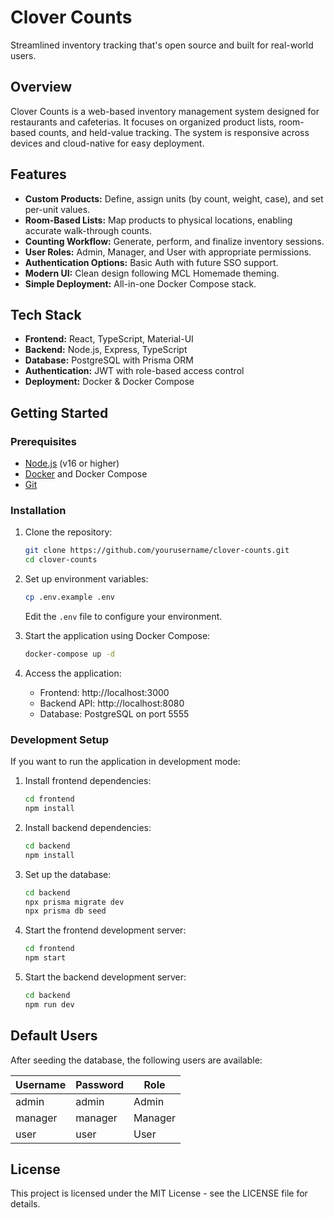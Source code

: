 # Clover Counts

Streamlined inventory tracking that's open source and built for real-world users.

## Overview

Clover Counts is a web-based inventory management system designed for restaurants and cafeterias. It focuses on organized product lists, room-based counts, and held-value tracking. The system is responsive across devices and cloud-native for easy deployment.

## Features

- **Custom Products:** Define, assign units (by count, weight, case), and set per-unit values.
- **Room-Based Lists:** Map products to physical locations, enabling accurate walk-through counts.
- **Counting Workflow:** Generate, perform, and finalize inventory sessions.
- **User Roles:** Admin, Manager, and User with appropriate permissions.
- **Authentication Options:** Basic Auth with future SSO support.
- **Modern UI:** Clean design following MCL Homemade theming.
- **Simple Deployment:** All-in-one Docker Compose stack.

## Tech Stack

- **Frontend:** React, TypeScript, Material-UI
- **Backend:** Node.js, Express, TypeScript
- **Database:** PostgreSQL with Prisma ORM
- **Authentication:** JWT with role-based access control
- **Deployment:** Docker & Docker Compose

## Getting Started

### Prerequisites

- [Node.js](https://nodejs.org/) (v16 or higher)
- [Docker](https://www.docker.com/) and Docker Compose
- [Git](https://git-scm.com/)

### Installation

1. Clone the repository:
   ```bash
   git clone https://github.com/yourusername/clover-counts.git
   cd clover-counts
   ```

2. Set up environment variables:
   ```bash
   cp .env.example .env
   ```
   Edit the `.env` file to configure your environment.

3. Start the application using Docker Compose:
   ```bash
   docker-compose up -d
   ```

4. Access the application:
   - Frontend: http://localhost:3000
   - Backend API: http://localhost:8080
   - Database: PostgreSQL on port 5555

### Development Setup

If you want to run the application in development mode:

1. Install frontend dependencies:
   ```bash
   cd frontend
   npm install
   ```

2. Install backend dependencies:
   ```bash
   cd backend
   npm install
   ```

3. Set up the database:
   ```bash
   cd backend
   npx prisma migrate dev
   npx prisma db seed
   ```

4. Start the frontend development server:
   ```bash
   cd frontend
   npm start
   ```

5. Start the backend development server:
   ```bash
   cd backend
   npm run dev
   ```

## Default Users

After seeding the database, the following users are available:

| Username | Password | Role    |
|----------|----------|---------|
| admin    | admin    | Admin   |
| manager  | manager  | Manager |
| user     | user     | User    |

## License

This project is licensed under the MIT License - see the LICENSE file for details.
